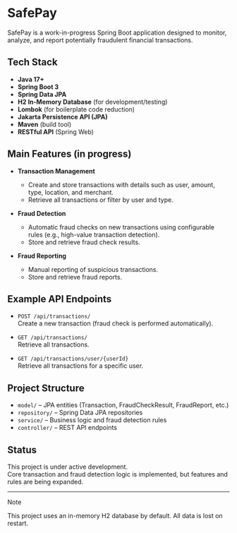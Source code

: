 # SafePay

SafePay is a work-in-progress Spring Boot application designed to monitor, analyze, and report potentially fraudulent financial transactions.

## Tech Stack

- **Java 17+**
- **Spring Boot 3**
- **Spring Data JPA**
- **H2 In-Memory Database** (for development/testing)
- **Lombok** (for boilerplate code reduction)
- **Jakarta Persistence API (JPA)**
- **Maven** (build tool)
- **RESTful API** (Spring Web)

## Main Features (in progress)

- **Transaction Management**
  - Create and store transactions with details such as user, amount, type, location, and merchant.
  - Retrieve all transactions or filter by user and type.

- **Fraud Detection**
  - Automatic fraud checks on new transactions using configurable rules (e.g., high-value transaction detection).
  - Store and retrieve fraud check results.

- **Fraud Reporting**
  - Manual reporting of suspicious transactions.
  - Store and retrieve fraud reports.

## Example API Endpoints

- `POST /api/transactions/`  
  Create a new transaction (fraud check is performed automatically).

- `GET /api/transactions/`  
  Retrieve all transactions.

- `GET /api/transactions/user/{userId}`  
  Retrieve all transactions for a specific user.

## Project Structure

- `model/` – JPA entities (Transaction, FraudCheckResult, FraudReport, etc.)
- `repository/` – Spring Data JPA repositories
- `service/` – Business logic and fraud detection rules
- `controller/` – REST API endpoints

## Status

This project is under active development.  
Core transaction and fraud detection logic is implemented, but features and rules are being expanded.

---

>[!NOTE]
>This project uses an in-memory H2 database by default. All data is lost on restart.
